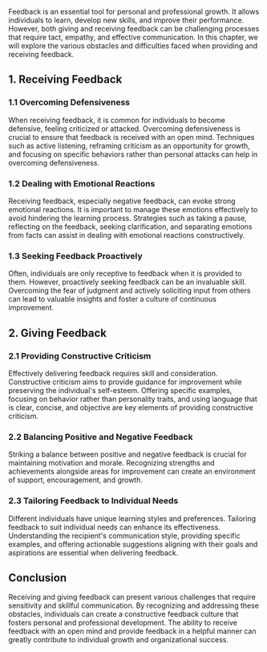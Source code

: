 
Feedback is an essential tool for personal and professional growth. It allows individuals to learn, develop new skills, and improve their performance. However, both giving and receiving feedback can be challenging processes that require tact, empathy, and effective communication. In this chapter, we will explore the various obstacles and difficulties faced when providing and receiving feedback.

1\. Receiving Feedback
---------------------

### 1.1 Overcoming Defensiveness

When receiving feedback, it is common for individuals to become defensive, feeling criticized or attacked. Overcoming defensiveness is crucial to ensure that feedback is received with an open mind. Techniques such as active listening, reframing criticism as an opportunity for growth, and focusing on specific behaviors rather than personal attacks can help in overcoming defensiveness.

### 1.2 Dealing with Emotional Reactions

Receiving feedback, especially negative feedback, can evoke strong emotional reactions. It is important to manage these emotions effectively to avoid hindering the learning process. Strategies such as taking a pause, reflecting on the feedback, seeking clarification, and separating emotions from facts can assist in dealing with emotional reactions constructively.

### 1.3 Seeking Feedback Proactively

Often, individuals are only receptive to feedback when it is provided to them. However, proactively seeking feedback can be an invaluable skill. Overcoming the fear of judgment and actively soliciting input from others can lead to valuable insights and foster a culture of continuous improvement.

2\. Giving Feedback
------------------

### 2.1 Providing Constructive Criticism

Effectively delivering feedback requires skill and consideration. Constructive criticism aims to provide guidance for improvement while preserving the individual's self-esteem. Offering specific examples, focusing on behavior rather than personality traits, and using language that is clear, concise, and objective are key elements of providing constructive criticism.

### 2.2 Balancing Positive and Negative Feedback

Striking a balance between positive and negative feedback is crucial for maintaining motivation and morale. Recognizing strengths and achievements alongside areas for improvement can create an environment of support, encouragement, and growth.

### 2.3 Tailoring Feedback to Individual Needs

Different individuals have unique learning styles and preferences. Tailoring feedback to suit individual needs can enhance its effectiveness. Understanding the recipient's communication style, providing specific examples, and offering actionable suggestions aligning with their goals and aspirations are essential when delivering feedback.

Conclusion
----------

Receiving and giving feedback can present various challenges that require sensitivity and skillful communication. By recognizing and addressing these obstacles, individuals can create a constructive feedback culture that fosters personal and professional development. The ability to receive feedback with an open mind and provide feedback in a helpful manner can greatly contribute to individual growth and organizational success.
